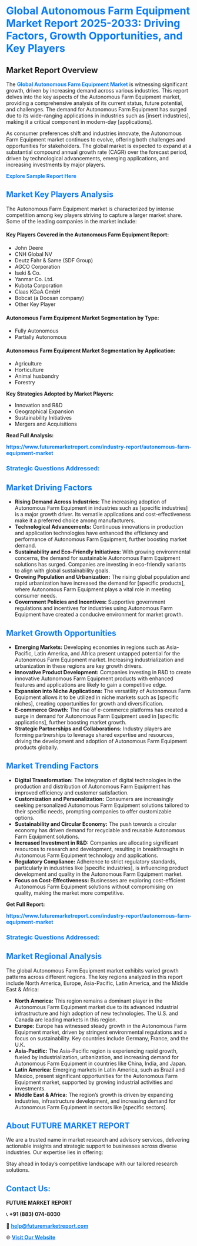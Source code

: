 <h1 style="color: #007BFF;">Global Autonomous Farm Equipment Market Report 2025-2033: Driving Factors, Growth Opportunities, and Key Players</h1>

<section id="overview">
<h2>Market Report Overview</h2>
<p>The <a href="https://www.futuremarketreport.com/industry-report/autonomous-farm-equipment-market" style="color: #007BFF; text-decoration: none;"><strong>Global Autonomous Farm Equipment Market</strong></a> is witnessing significant growth, driven by increasing demand across various industries. This report delves into the key aspects of the Autonomous Farm Equipment market, providing a comprehensive analysis of its current status, future potential, and challenges. The demand for Autonomous Farm Equipment has surged due to its wide-ranging applications in industries such as [insert industries], making it a critical component in modern-day [applications].</p>
<p>As consumer preferences shift and industries innovate, the Autonomous Farm Equipment market continues to evolve, offering both challenges and opportunities for stakeholders. The global market is expected to expand at a substantial compound annual growth rate (CAGR) over the forecast period, driven by technological advancements, emerging applications, and increasing investments by major players.</p>
</section>

<section id="overview">
<p><a href="https://www.futuremarketreport.com/request-sample/reportId=58521" style="color: #007BFF; text-decoration: none;"><strong>Explore Sample Report Here</strong></a></p>
</section>

<section id="key-players">
<h2 style="color: #007BFF;">Market Key Players Analysis</h2>
<p>The Autonomous Farm Equipment market is characterized by intense competition among key players striving to capture a larger market share. Some of the leading companies in the market include:</p>
<h4>Key Players Covered in the Autonomous Farm Equipment Report:</h4>
<ul><li>John Deere</li><li>CNH Global NV</li><li>Deutz Fahr &amp; Same (SDF Group)</li><li>AGCO Corporation</li><li>Iseki &amp; Co.</li><li>Yanmar Co. Ltd.</li><li>Kubota Corporation</li><li>Claas KGaA GmbH</li><li>Bobcat (a Doosan company)</li><li>Other Key Player</li></ul>
<h4>Autonomous Farm Equipment Market Segmentation by Type:</h4>
<ul><li>Fully Autonomous</li><li>Partially Autonomous</li></ul>

<h4>Autonomous Farm Equipment Market Segmentation by Application:</h4>
<ul><li>Agriculture</li><li>Horticulture</li><li>Animal husbandry</li><li>Forestry</li></ul>
<p><strong>Key Strategies Adopted by Market Players:</strong></p>
<ul>
<li>Innovation and R&D</li>
<li>Geographical Expansion</li>
<li>Sustainability Initiatives</li>
<li>Mergers and Acquisitions</li>
</ul>
</section>

<section>
<p><strong>Read Full Analysis: </strong></p><a href="https://www.futuremarketreport.com/industry-report/autonomous-farm-equipment-market" style="color: #007BFF; text-decoration: none;"><strong>https://www.futuremarketreport.com/industry-report/autonomous-farm-equipment-market</strong></a>
<h3 style="color: #007BFF;">Strategic Questions Addressed:</h3>
</section>

<section id="driving-factors">
<h2 style="color: #007BFF;">Market Driving Factors</h2>
<ul>
<li><strong>Rising Demand Across Industries:</strong> The increasing adoption of Autonomous Farm Equipment in industries such as [specific industries] is a major growth driver. Its versatile applications and cost-effectiveness make it a preferred choice among manufacturers.</li>
<li><strong>Technological Advancements:</strong> Continuous innovations in production and application technologies have enhanced the efficiency and performance of Autonomous Farm Equipment, further boosting market demand.</li>
<li><strong>Sustainability and Eco-Friendly Initiatives:</strong> With growing environmental concerns, the demand for sustainable Autonomous Farm Equipment solutions has surged. Companies are investing in eco-friendly variants to align with global sustainability goals.</li>
<li><strong>Growing Population and Urbanization:</strong> The rising global population and rapid urbanization have increased the demand for [specific products], where Autonomous Farm Equipment plays a vital role in meeting consumer needs.</li>
<li><strong>Government Policies and Incentives:</strong> Supportive government regulations and incentives for industries using Autonomous Farm Equipment have created a conducive environment for market growth.</li>
</ul>
</section>

<section id="growth-opportunities">
<h2 style="color: #007BFF;">Market Growth Opportunities</h2>
<ul>
<li><strong>Emerging Markets:</strong> Developing economies in regions such as Asia-Pacific, Latin America, and Africa present untapped potential for the Autonomous Farm Equipment market. Increasing industrialization and urbanization in these regions are key growth drivers.</li>
<li><strong>Innovative Product Development:</strong> Companies investing in R&D to create innovative Autonomous Farm Equipment products with enhanced features and applications are likely to gain a competitive edge.</li>
<li><strong>Expansion into Niche Applications:</strong> The versatility of Autonomous Farm Equipment allows it to be utilized in niche markets such as [specific niches], creating opportunities for growth and diversification.</li>
<li><strong>E-commerce Growth:</strong> The rise of e-commerce platforms has created a surge in demand for Autonomous Farm Equipment used in [specific applications], further boosting market growth.</li>
<li><strong>Strategic Partnerships and Collaborations:</strong> Industry players are forming partnerships to leverage shared expertise and resources, driving the development and adoption of Autonomous Farm Equipment products globally.</li>
</ul>
</section>

<section id="trending-factors">
<h2 style="color: #007BFF;">Market Trending Factors</h2>
<ul>
<li><strong>Digital Transformation:</strong> The integration of digital technologies in the production and distribution of Autonomous Farm Equipment has improved efficiency and customer satisfaction.</li>
<li><strong>Customization and Personalization:</strong> Consumers are increasingly seeking personalized Autonomous Farm Equipment solutions tailored to their specific needs, prompting companies to offer customizable options.</li>
<li><strong>Sustainability and Circular Economy:</strong> The push towards a circular economy has driven demand for recyclable and reusable Autonomous Farm Equipment solutions.</li>
<li><strong>Increased Investment in R&D:</strong> Companies are allocating significant resources to research and development, resulting in breakthroughs in Autonomous Farm Equipment technology and applications.</li>
<li><strong>Regulatory Compliance:</strong> Adherence to strict regulatory standards, particularly in industries like [specific industries], is influencing product development and quality in the Autonomous Farm Equipment market.</li>
<li><strong>Focus on Cost-Effectiveness:</strong> Businesses are exploring cost-efficient Autonomous Farm Equipment solutions without compromising on quality, making the market more competitive.</li>
</ul>
</section>

<section>
<p><strong>Get Full Report: </strong></p><a href="https://www.futuremarketreport.com/industry-report/autonomous-farm-equipment-market" style="color: #007BFF; text-decoration: none;"><strong>https://www.futuremarketreport.com/industry-report/autonomous-farm-equipment-market</strong></a>
<h3 style="color: #007BFF;">Strategic Questions Addressed:</h3>
</section>


<section id="regional-analysis">
<h2 style="color: #007BFF;">Market Regional Analysis</h2>
<p>The global Autonomous Farm Equipment market exhibits varied growth patterns across different regions. The key regions analyzed in this report include North America, Europe, Asia-Pacific, Latin America, and the Middle East & Africa:</p>
<ul>
<li><strong>North America:</strong> This region remains a dominant player in the Autonomous Farm Equipment market due to its advanced industrial infrastructure and high adoption of new technologies. The U.S. and Canada are leading markets in this region.</li>
<li><strong>Europe:</strong> Europe has witnessed steady growth in the Autonomous Farm Equipment market, driven by stringent environmental regulations and a focus on sustainability. Key countries include Germany, France, and the U.K.</li>
<li><strong>Asia-Pacific:</strong> The Asia-Pacific region is experiencing rapid growth, fueled by industrialization, urbanization, and increasing demand for Autonomous Farm Equipment in countries like China, India, and Japan.</li>
<li><strong>Latin America:</strong> Emerging markets in Latin America, such as Brazil and Mexico, present significant opportunities for the Autonomous Farm Equipment market, supported by growing industrial activities and investments.</li>
<li><strong>Middle East & Africa:</strong> The region’s growth is driven by expanding industries, infrastructure development, and increasing demand for Autonomous Farm Equipment in sectors like [specific sectors].</li>
</ul>
</section>

<footer>
<h2 style="color: #007BFF;">About FUTURE MARKET REPORT</h2>
<p>We are a trusted name in market research and advisory services, delivering actionable insights and strategic support to businesses across diverse industries. Our expertise lies in offering:</p>

<p>Stay ahead in today’s competitive landscape with our tailored research solutions.</p>

<h2 style="color: #007BFF;">Contact Us:</h2>
<p><strong>FUTURE MARKET REPORT</strong></p>
<p>📞 <strong>+91 (883) 074-8030</strong></p>
<p>📧 <strong><a href="mailto:help@futuremarketreport.com" style="color: #007BFF;">help@futuremarketreport.com</a></strong></p>
<p>🌐 <strong><a href="https://www.futuremarketreport.com/" style="color: #007BFF;">Visit Our Website</a></strong></p>
</footer>